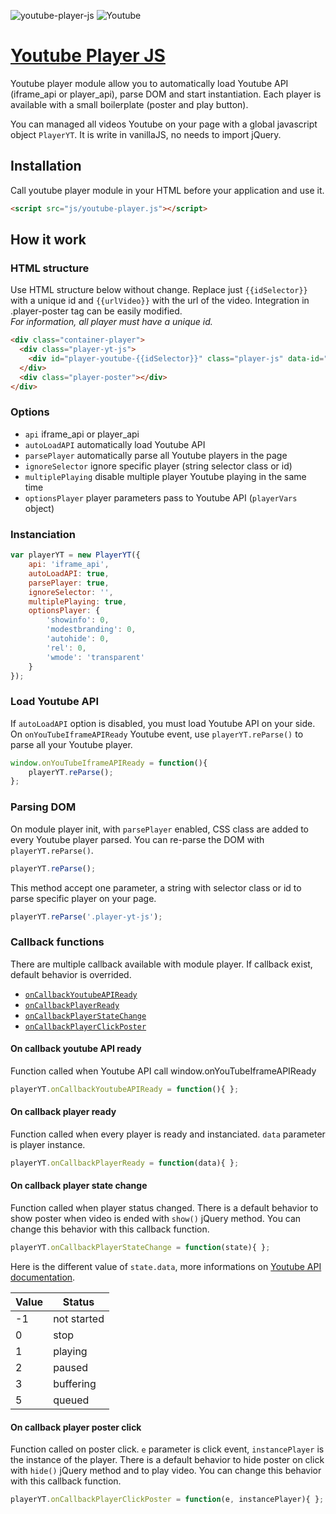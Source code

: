 ![youtube-player-js](https://img.shields.io/badge/Youtube_Player_JS-v1.0.0-000000.svg?style=flat-square)
![Youtube](https://img.shields.io/badge/Youtube_API-Player|Iframe-c51109.svg?style=flat-square)

# [Youtube Player JS](http://yoriiis.github.io/youtube-player-js)

Youtube player module allow you to automatically load Youtube API (iframe_api or player_api), parse DOM and start instantiation. Each player is available with a small boilerplate (poster and play button).

You can managed all videos Youtube on your page with a global javascript object `PlayerYT`. It is write in vanillaJS, no needs to import jQuery.

## Installation

Call youtube player module in your HTML before your application and use it.

```html
<script src="js/youtube-player.js"></script>
```

## How it work

### HTML structure

Use HTML structure below without change. Replace just `{{idSelector}}` with a unique id and `{{urlVideo}}` with the url of the video. Integration in .player-poster tag can be easily modified.<br />
_For information, all player must have a unique id._

```html
<div class="container-player">
  <div class="player-yt-js">
    <div id="player-youtube-{{idSelector}}" class="player-js" data-id="{{idVideo}}"></div>
  </div>
  <div class="player-poster"></div>
</div>
```

### Options

* `api` iframe_api or player_api
* `autoLoadAPI` automatically load Youtube API
* `parsePlayer` automatically parse all Youtube players in the page
* `ignoreSelector` ignore specific player (string selector class or id)
* `multiplePlaying` disable multiple player Youtube playing in the same time
* `optionsPlayer` player parameters pass to Youtube API (`playerVars` object)

### Instanciation

```javascript
var playerYT = new PlayerYT({
    api: 'iframe_api',
    autoLoadAPI: true,
    parsePlayer: true,
    ignoreSelector: '',
    multiplePlaying: true,
    optionsPlayer: {
        'showinfo': 0,
        'modestbranding': 0,
        'autohide': 0,
        'rel': 0,
        'wmode': 'transparent'
    }
});
```

### Load Youtube API

If `autoLoadAPI` option is disabled, you must load Youtube API on your side.<br />On `onYouTubeIframeAPIReady` Youtube event, use `playerYT.reParse()` to parse all your Youtube player.

```javascript
window.onYouTubeIframeAPIReady = function(){
    playerYT.reParse();
};
```

### Parsing DOM

On module player init, with `parsePlayer` enabled, CSS class are added to every Youtube player parsed. You can re-parse the DOM with `playerYT.reParse()`.

```javascript
playerYT.reParse();
```

This method accept one parameter, a string with selector class or id to parse specific player on your page.

```javascript
playerYT.reParse('.player-yt-js');
```

### Callback functions

There are multiple callback available with module player. If callback exist, default behavior is overrided.

* [`onCallbackYoutubeAPIReady`](#onCallbackYoutubeAPIReady)
* [`onCallbackPlayerReady`](#onCallbackPlayerYTReady)
* [`onCallbackPlayerStateChange`](#onCallbackPlayerStateChange)
* [`onCallbackPlayerClickPoster`](#onCallbackPlayerClickPosterYT)

#### <a name="onCallbackYoutubeAPIReady"></a>On callback youtube API ready

Function called when Youtube API call window.onYouTubeIframeAPIReady

```javascript
playerYT.onCallbackYoutubeAPIReady = function(){ };
```

#### <a name="onCallbackPlayerYTReady"></a>On callback player ready

Function called when every player is ready and instanciated. `data` parameter is player instance.

```javascript
playerYT.onCallbackPlayerReady = function(data){ };
```

#### <a name="onCallbackPlayerStateChange"></a>On callback player state change

Function called when player status changed. There is a default behavior to show poster when video is ended with `show()` jQuery method. You can change this behavior with this callback function.

```javascript
playerYT.onCallbackPlayerStateChange = function(state){ };
```

Here is the different value of `state.data`, more informations on <a href="https://developers.google.com/youtube/iframe_api_reference" title="Youtube API documentation" target="_blank">Youtube API documentation</a>.

| Value        | Status        |
| ------------ | ------------- |
| -1           | not started   |
| 0            | stop          |
| 1            | playing       |
| 2            | paused        |
| 3            | buffering     |
| 5            | queued        |

#### <a name="onCallbackPlayerClickPosterYT"></a>On callback player poster click

Function called on poster click. `e` parameter is click event, `instancePlayer` is the instance of the player. There is a default behavior to hide poster on click with `hide()` jQuery method and to play video. You can change this behavior with this callback function.

```javascript
playerYT.onCallbackPlayerClickPoster = function(e, instancePlayer){ };
```